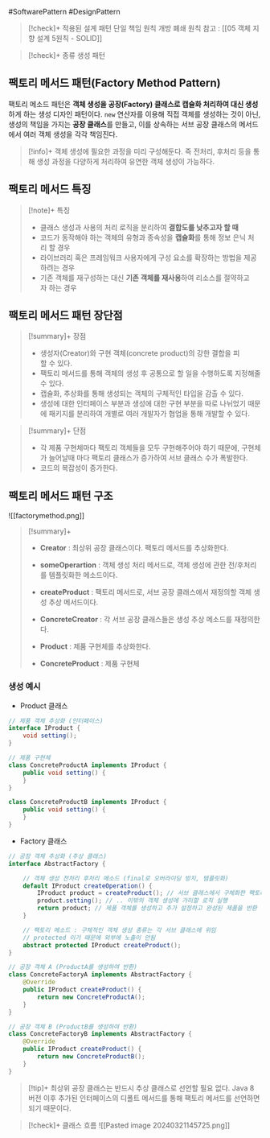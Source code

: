 #SoftwarePattern #DesignPattern

> [!check]+ 적용된 설계 패턴
> 단일 책임 원칙
> 개방 폐쇄 원칙
> 참고 : [[05 객체 지향 설계 5원칙 - SOLID]]

> [!check]+ 종류
> 생성 패턴
## 팩토리 메서드 패턴(Factory Method Pattern)
팩토리 메소드 패턴은 **객체 생성을 공장(Factory) 클래스로 캡슐화 처리하여 대신 생성**하게 하는 생성 디자인 패턴이다. `new` 연산자를 이용해 직접 객체를 생성하는 것이 아닌, 생성의 책임을 가지는 **공장 클래스**를 만들고, 이를 상속하는 서브 공장 클래스의 메서드에서 여러 객체 생성을 각각 책임진다.

> [!info]+ 
> 객체 생성에 필요한 과정을 미리 구성해둔다. 즉 전처리, 후처리 등을 통해 생성 과정을 다양하게 처리하여 유연한 객체 생성이 가능하다.

## 팩토리 메서드 특징
> [!note]+ 특징
> + 클래스 생성과 사용의 처리 로직을 분리하여 **결합도를 낮추고자 할 때**
> + 코드가 동작해야 하는 객체의 유형과 종속성을 **캡슐화**를 통해 정보 은닉 처리 할 경우
> + 라이브러리 혹은 프레임워크 사용자에게 구성 요소를 확장하는 방법을 제공하려는 경우 
> + 기존 객체를 재구성하는 대신 **기존 객체를 재사용**하여 리소스를 절약하고자 하는 경우

## 팩토리 메서드 패턴 장단점
> [!summary]+ 장점
> + 생성자(Creator)와 구현 객체(concrete product)의 강한 결합을 피할 수 있다.
> + 팩토리 메서드를 통해 객체의 생성 후 공통으로 할 일을 수행하도록 지정해줄 수 있다.
> + 캡슐화, 추상화를 통해 생성되는 객체의 구체적인 타입을 감출 수 있다.
> + 생성에 대한 인터페이스 부분과 생성에 대한 구현 부분을 따로 나뉘었기 때문에 패키지를 분리하여 개별로 여러 개발자가 협업을 통해 개발할 수 있다.

> [!summary]+ 단점
> + 각 제품 구현체마다 팩토리 객체들을 모두 구현해주어야 하기 때문에, 구현체가 늘어날때 마다 팩토리 클래스가 증가하여 서브 클래스 수가 폭발한다.
> + 코드의 복잡성이 증가한다.
> 
## 팩토리 메서드 패턴 구조
![[factorymethod.png]]

> [!summary]+ 
> - **Creator** : 최상위 공장 클래스이다. 팩토리 메서드를 추상화한다.
> - **someOperartion** : 객체 생성 처리 메서드로, 객체 생성에 관한 전/후처리를 템플릿화한 메소드이다.
> - **createProduct** : 팩토리 메서드로, 서브 공장 클래스에서 재정의할 객체 생성 추상 메서드이다.
> 
> - **ConcreteCreator** : 각 서브 공장 클래스들은 생성 추상 메소드를 재정의한다.
> - **Product** : 제품 구현체를 추상화한다.
> 
> - **ConcreteProduct** : 제품 구현체

### 생성 예시
+ Product 클래스
```java
// 제품 객체 추상화 (인터페이스)
interface IProduct {
    void setting();
}

// 제품 구현체
class ConcreteProductA implements IProduct {
    public void setting() {
    }
}

class ConcreteProductB implements IProduct {
    public void setting() {
    }
}
```

+ Factory 클래스
```java
// 공장 객체 추상화 (추상 클래스)
interface AbstractFactory {

    // 객체 생성 전처리 후처리 메소드 (final로 오버라이딩 방지, 템플릿화)
    default IProduct createOperation() {
        IProduct product = createProduct(); // 서브 클래스에서 구체화한 팩토리 메서드 실행
        product.setting(); // .. 이밖의 객체 생성에 가미할 로직 실행
        return product; // 제품 객체를 생성하고 추가 설정하고 완성된 제품을 반환
    }

    // 팩토리 메소드 : 구체적인 객체 생성 종류는 각 서브 클래스에 위임
    // protected 이기 때문에 외부에 노출이 안됨
    abstract protected IProduct createProduct();
}

// 공장 객체 A (ProductA를 생성하여 반환)
class ConcreteFactoryA implements AbstractFactory {
    @Override
    public IProduct createProduct() {
        return new ConcreteProductA();
    }
}

// 공장 객체 B (ProductB를 생성하여 반환)
class ConcreteFactoryB implements AbstractFactory {
    @Override
    public IProduct createProduct() {
        return new ConcreteProductB();
    }
}
```

> [!tip]+ 
> 최상위 공장 클래스는 반드시 추상 클래스로 선언할 필요 없다. Java 8 버전 이후 추가된 인터페이스의 디폴트 메서드를 통해 팩토리 메서드를 선언하면 되기 때문이다.

> [!check]+ 클래스 흐름
> ![[Pasted image 20240321145725.png]]